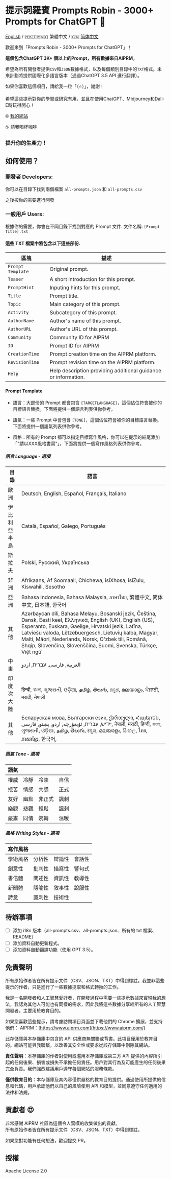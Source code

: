 
# 提示詞羅賓 Prompts Robin - 3000+ Prompts for ChatGPT   🤖 


[English](./README.md) / 🇭🇰🇹🇼🇲🇴 繁體中文 / 🇨🇳 [简体中文](./README_CN.md)

歡迎來到「Prompts Robin - 3000+ Prompts for ChatGPT」！

**這個包含ChatGPT 3K+ 個以上的Prompt，所有數據來自AIPRM**。

希望為所有開發者提供`CSV`和`JSON`數據格式，以及每個類別目錄中的`TXT`格式。未來計劃將提供國際化多語言版本（通過ChatGPT 3.5 API 進行翻譯）。

如果你喜歡這個項目，請給我一粒「（⭐️）」，謝謝！

希望這些提示對你的學習或研究有用，並且在使用ChatGPT、Midjourney和Dall-E時玩得開心！

🌐 [我的網站](https://samsonhoi.com)

☕ [請我喝杯咖啡](https://bmc.link/samson.h)

### 提升你的生產力！ ###

## 如何使用？
### 開發者 Developers: 
你可以在目錄下找到兩個檔案 ``all-prompts.json`` 和 ``all-prompts.csv``

之後按你的需要進行開發

### 一般用戶 Users:

根據你的需要，你會在不同目錄下找到對應的 Prompt 文件. 文件名稱: ``[Prompt Title].txt``

#### 這些 TXT 檔案中將包含以下這些部份.

| 區塊               | 描述                                              |
|-------------------|---------------------------------------------------|
| `Prompt Template` | Original prompt.                                  |
| `Teaser`          | A short introduction for this prompt.             |
| `PromptHint`      | Inputing hints for this prompt.                   |
| `Title`           | Prompt title.                                     |
| `Topic`           | Main category of this prompt.                     |
| `Activity`        | Subcategory of this prompt.                       |
| `AuthorName`      | Author's name of this prompt.                     |
| `AuthorURL`       | Author's URL of this prompt.                      |
| `Community`       | Community ID for AIPRM                            |
| `ID`              | Prompt ID for AIPRM                               |
| `CreationTime`    | Prompt creation time on the AIPRM platform.       |
| `RevisionTime`    | Prompt revision time on the AIPRM platform.       |
| `Help`            | Help description providing additional guidance or information.  |

#### Prompt Template ####

* 語言：大部份的 Prompt 都會包含 `[TARGETLANGUAGE]`，這個佔位符會被你的目標語言替換。下面將提供一個語言列表供你參考。

* 語氣：一些 Prompt 中會包含 `[TONE]`，這個佔位符會被你的目標語言替換。下面將提供一個語氣列表供你參考。

* 風格：所有的 Prompt 都可以指定目標寫作風格，你可以在提示的結尾添加「"請以XXX風格書寫"」。下面將提供一個寫作風格列表供你參考。

##### 語言 Language - 選項 #####

| 目錄                 | 語言                                              |
|------------------|--------------------------------------------------------------------------------------|
| 歐洲         | Deutsch, English, Español, Français, Italiano                    |
| 伊比利亞半島          | Català, Español, Galego, Português                   |
| 斯拉夫	           | Polski, Русский, Українська     |
| 非洲	          | Afrikaans, Af Soomaali, Chichewa, isiXhosa, isiZulu, Kiswahili, Sesotho  |
| 亞洲            | Bahasa Indonesia, Bahasa Malaysia, ภาษาไทย, 繁體中文, 简体中文, 日本語, 한국어        |
| 其他   | Azərbaycan dili, Bahasa Melayu, Bosanski jezik, Čeština, Dansk, Eesti keel, Ελληνικά, English (UK), English (US), Esperanto, Euskara, Gaeilge, Hrvatski jezik, Latīna, Latviešu valoda, Lëtzebuergesch, Lietuvių kalba, Magyar, Malti, Māori, Nederlands, Norsk, O'zbek tili, Română, Shqip, Slovenčina, Slovenščina, Suomi, Svenska, Türkçe, Việt ngữ |
| 中東   | العربية, فارسی, עברית, اردو                                            |
| 印度次大陸 | हिन्दी, বাংলা, ગુજરાતી, ଓଡ଼ିଆ, தமிழ், తెలుగు, ಕನ್ನಡ, മലയാളം, ਪੰਜਾਬੀ, मराठी, नेपाली |
| 其他            | Беларуская мова, Български език, ქართული, Հայերեն, ייִדיש, עברית, ئۇيغۇرچە, اردو, پښتو, فارسی, नेपाली, मराठी, हिन्दी, বাংলা, ગુજરાતી, ଓଡ଼ିଆ, தமிழ், తెలుగు, ಕನ್ನಡ, മലയാളം, සිංහල, ไทย, ភាសាខ្មែរ, 한국어,                |

##### 語氣 Tone - 選項 #####

| 語氣          |          |         |         |
|-------------- |-------------- |------------- |------------- |
| 權威          | 冷靜          | 冷淡         | 自信        |
| 挖苦          | 情感          | 共感         | 正式        |
| 友好          | 幽默          | 非正式       | 諷刺        |
| 樂觀          | 悲觀          | 輕鬆         | 諷刺        |
| 嚴肅          | 同情          | 婉轉         | 溫暖        |


##### 風格 Writing Styles - 選項 #####


| 寫作風格          |                |                |                |
|-----------------|-----------------|-----------------|-----------------|
| 學術風格         | 分析性          | 辯論性          | 會話性          |
| 創意性           | 批判性          | 描寫性          | 警句式          |
| 書信體           | 闡述性          | 資訊性          | 教導性          |
| 新聞體           | 隱喻性          | 敘事性          | 說服性          |
| 詩意             | 諷刺性          | 技術性          |                 |


## 待辦事項

- [ ] 添加 i18n 版本（all-prompts.csv、all-prompts.json、所有的 txt 檔案、README）
- [ ] 添加資料自動更新程式。
- [ ] 添加資料自動翻譯功能（使用 GPT 3.5）。

## 免責聲明

所有原始作者皆在所有提示文件（CSV、JSON、TXT）中得到標註。我並非這些提示的作者，只是進行了一些數據提取和格式轉換的工作。

我是一名開發者和人工智慧愛好者，在開發過程中需要一些提示數據來實現我的想法，我認為其他人可能也有同樣的需求，因此我將這些數據分享給所有的人工智慧開發者，主要用於教育目的。

如果您喜歡這些提示，請考慮訪問項目頁面並下載他們的 Chrome 擴展，並支持他們：
AIPRM：[https://www.aiprm.com](https://www.aiprm.com/)

此存儲庫與本存儲庫中包含的 API 供應商無關聯或背書。此項目僅用於教育目的。網站可能與我聯繫，以改善其安全性或要求從該存儲庫中刪除其網站。

**責任聲明**：本存儲庫的作者對使用或濫用本存儲庫或第三方 API 提供的內容所引起的任何後果、損害或損失不承擔任何責任。用戶對其行為及可能產生的任何後果完全負責。我們強烈建議用戶遵守每個網站的服務條款。

**僅供教育目的**：本存儲庫及其內容僅供嚴格的教育目的提供。通過使用所提供的信息和代碼，用戶承認他們以自己的風險使用 API 和模型，並同意遵守任何適用的法律和法規。

## 貢獻者 😍

非常感謝 AIPRM 社區為這個令人驚嘆的收集做出的貢獻。  
所有原始作者皆在所有提示文件（CSV、JSON、TXT）中得到標註。 


如果您對功能有任何想法，歡迎提交 PR。

## 授權

Apache License 2.0

